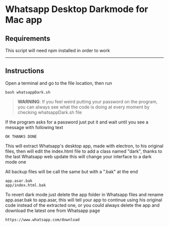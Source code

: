 # Whatsapp Desktop Darkmode for Mac app

## Requirements

This script will need npm installed in order to work

---

## Instructions

Open a terminal and go to the file location, then run

    bash whatsappDark.sh

> **WARNING**: If you feel weird putting your password on the program, you can always see what the code is doing at every moment by checking whatsappDark.sh file

If the program asks for a password just put it and wait until you see a message with following text

    OK THANKS DONE

This will extract Whatsapp's desktop app, made with electron, to his original files, then will edit the index.html file to add a class named "dark", thanks to the last Whatsapp web update this will change your interface to a dark mode one

All backup files will be call the same but with a ".bak" at the end

    app.asar.bak
    app/index.html.bak

To revert dark mode just delete the app folder in Whatsapp files and rename app.asar.bak to app.asar, this will tell your app to continue using his original code instead of the extracted one, or you could always delete the app and download the latest one from Whatsapp page

    https://www.whatsapp.com/download

